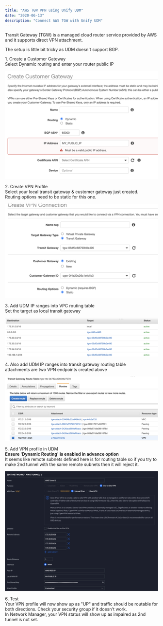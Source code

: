 ```yaml
---
title: "AWS TGW VPN using Unify UDM"
date: "2020-06-13"
description: "Connect AWS TGW with Unify UDM"
---
```


Transit Gateway (TGW) is a managed cloud router service provided by AWS and it supports direct VPN attachment.

The setup is little bit tricky as UDM doesn't support BGP.

1\. Create a Customer Gateway  
Select Dynamic routing and enter your router public IP

![](/static/images/Screen-Shot-2020-06-13-at-3.10.25-pm-1024x720.png)

2\. Create VPN Profile  
Select your local transit gateway & customer gateway just created.  
Routing options need to be static for this one.

![](/static/images/Screen-Shot-2020-06-13-at-3.11.08-pm-1024x630.png)

3\. Add UDM IP ranges into VPC routing table  
Set the target as local transit gateway

![](/static/images/Screen-Shot-2020-06-13-at-3.08.31-pm-1024x260.png)

4\. Also add UDM IP ranges into transit gateway routing table  
attachments are two VPN endpoints created above

![](/static/images/Screen-Shot-2020-06-13-at-3.11.55-pm-1024x434.png)

5\. Add VPN profile in UDM  
**Ensure 'Dynamic Routing' is enabled in advance option**  
It seems like remote subnets defined here is for routing table so if you try to make 2nd tunnel with the same remote subnets then it will reject it.

![](/static/images/Screen-Shot-2020-06-13-at-3.07.26-pm-1024x799.png)

6\. Test  
Your VPN profile will now show up as "UP" and traffic should be routable for both directions. Check your security group if it doesn't work.  
In Network Manager, your VPN status will show up as impaired as 2nd tunnel is not set.
